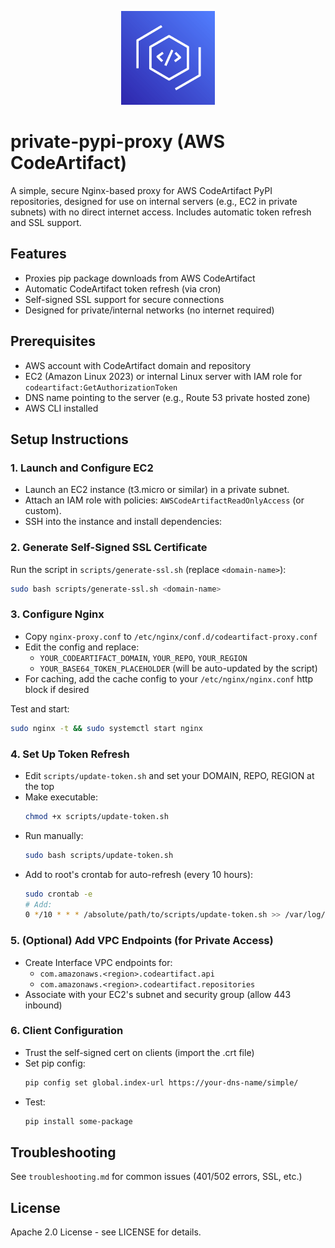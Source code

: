 <p align="center">
  <img src="https://raw.githubusercontent.com/naveen1583/private_pypi_codeartifact/main/images/CodeArtifact.png" alt="AWS CodeArtifact Logo" width="150"/>
</p>

# private-pypi-proxy (AWS CodeArtifact)

A simple, secure Nginx-based proxy for AWS CodeArtifact PyPI repositories, designed for use on internal servers (e.g., EC2 in private subnets) with no direct internet access. Includes automatic token refresh and SSL support.

## Features

- Proxies pip package downloads from AWS CodeArtifact
- Automatic CodeArtifact token refresh (via cron)
- Self-signed SSL support for secure connections
- Designed for private/internal networks (no internet required)

## Prerequisites

- AWS account with CodeArtifact domain and repository
- EC2 (Amazon Linux 2023) or internal Linux server with IAM role for `codeartifact:GetAuthorizationToken`
- DNS name pointing to the server (e.g., Route 53 private hosted zone)
- AWS CLI installed

## Setup Instructions

### 1. Launch and Configure EC2

- Launch an EC2 instance (t3.micro or similar) in a private subnet.
- Attach an IAM role with policies: `AWSCodeArtifactReadOnlyAccess` (or custom).
- SSH into the instance and install dependencies:

### 2. Generate Self-Signed SSL Certificate

Run the script in `scripts/generate-ssl.sh` (replace `<domain-name>`):

```sh
sudo bash scripts/generate-ssl.sh <domain-name>
```

### 3. Configure Nginx

- Copy `nginx-proxy.conf` to `/etc/nginx/conf.d/codeartifact-proxy.conf`
- Edit the config and replace:
  - `YOUR_CODEARTIFACT_DOMAIN`, `YOUR_REPO`, `YOUR_REGION`
  - `YOUR_BASE64_TOKEN_PLACEHOLDER` (will be auto-updated by the script)
- For caching, add the cache config to your `/etc/nginx/nginx.conf` http block if desired

Test and start:

```sh
sudo nginx -t && sudo systemctl start nginx
```

### 4. Set Up Token Refresh

- Edit `scripts/update-token.sh` and set your DOMAIN, REPO, REGION at the top
- Make executable:
  ```sh
  chmod +x scripts/update-token.sh
  ```
- Run manually:
  ```sh
  sudo bash scripts/update-token.sh
  ```
- Add to root's crontab for auto-refresh (every 10 hours):
  ```sh
  sudo crontab -e
  # Add:
  0 */10 * * * /absolute/path/to/scripts/update-token.sh >> /var/log/token.log 2>&1
  ```

### 5. (Optional) Add VPC Endpoints (for Private Access)

- Create Interface VPC endpoints for:
  - `com.amazonaws.<region>.codeartifact.api`
  - `com.amazonaws.<region>.codeartifact.repositories`
- Associate with your EC2's subnet and security group (allow 443 inbound)

### 6. Client Configuration

- Trust the self-signed cert on clients (import the .crt file)
- Set pip config:
  ```sh
  pip config set global.index-url https://your-dns-name/simple/
  ```
- Test:
  ```sh
  pip install some-package
  ```

## Troubleshooting

See `troubleshooting.md` for common issues (401/502 errors, SSL, etc.)

## License

Apache 2.0 License - see LICENSE for details.
